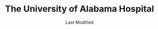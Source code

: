 ---
layout: location-page
date: Last Modified
description: "Local COVID-19 testing is available at The University of Alabama Hospital in Birmingham, Alabama, USA."
permalink: "locations/alabama/birmingham/the-university-of-alabama-hospital/"
tags:
  - locations
  - alabama
title: The University of Alabama Hospital
state: Alabama
stateAbbr: AL
hood: Birmingham
address: 1802 6th Ave St South
city: Birmingham
zip: 35233
mapUrl: "http://maps.apple.com/?q=The+University+of+Alabama+Hospital&address=1802+6th+Ave+St+South,Birmingham,Alabama,35233"
locationType: Drive-thru
phone: 205-975-1881
website: undefined
onlineBooking: undefined
closed: undefined
closedUpdate: April 14th, 2020
notes: "By appointment only."
days: Everyday
hours: 9AM-1:30PM
ctaMessage: Call 205-975-1881
ctaUrl: "tel:205-975-1881"
---